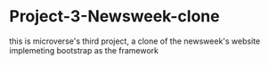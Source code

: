 # Project-3-Newsweek-clone
this is microverse's third project, a clone of the newsweek's website implemeting bootstrap as the framework
